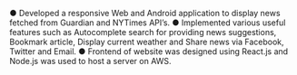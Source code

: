 ● Developed a responsive Web and Android application to display news fetched from Guardian and NYTimes API’s.
● Implemented various useful features such as Autocomplete search for providing news suggestions, Bookmark article, Display current
weather and Share news via Facebook, Twitter and Email.
● Frontend of website was designed using React.js and Node.js was used to host a server on AWS.
